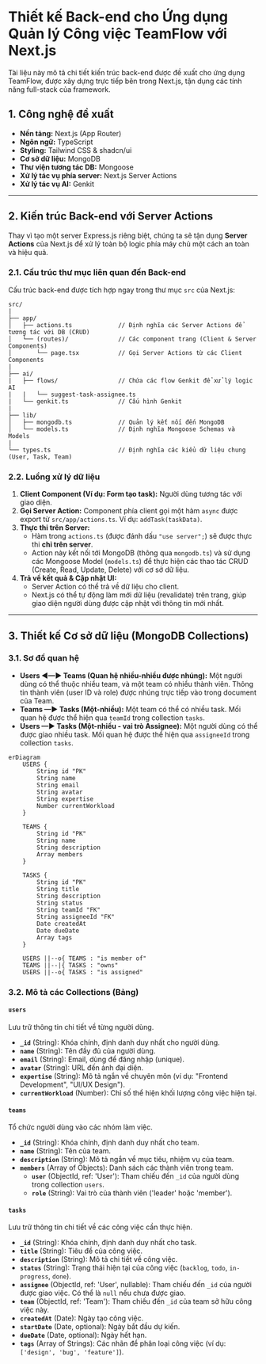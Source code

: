 # Thiết kế Back-end cho Ứng dụng Quản lý Công việc TeamFlow với Next.js

Tài liệu này mô tả chi tiết kiến trúc back-end được đề xuất cho ứng dụng TeamFlow, được xây dựng trực tiếp bên trong Next.js, tận dụng các tính năng full-stack của framework.

## 1. Công nghệ đề xuất
- **Nền tảng:** Next.js (App Router)
- **Ngôn ngữ:** TypeScript
- **Styling:** Tailwind CSS & shadcn/ui
- **Cơ sở dữ liệu:** MongoDB
- **Thư viện tương tác DB:** Mongoose
- **Xử lý tác vụ phía server:** Next.js Server Actions
- **Xử lý tác vụ AI:** Genkit

---

## 2. Kiến trúc Back-end với Server Actions

Thay vì tạo một server Express.js riêng biệt, chúng ta sẽ tận dụng **Server Actions** của Next.js để xử lý toàn bộ logic phía máy chủ một cách an toàn và hiệu quả.

### 2.1. Cấu trúc thư mục liên quan đến Back-end

Cấu trúc back-end được tích hợp ngay trong thư mục `src` của Next.js:

```
src/
|
├── app/
│   ├── actions.ts             // Định nghĩa các Server Actions để tương tác với DB (CRUD)
│   └── (routes)/              // Các component trang (Client & Server Components)
│       └── page.tsx           // Gọi Server Actions từ các Client Components
|
├── ai/
|   ├── flows/                 // Chứa các flow Genkit để xử lý logic AI
|   |   └── suggest-task-assignee.ts
|   └── genkit.ts              // Cấu hình Genkit
|
├── lib/
│   ├── mongodb.ts             // Quản lý kết nối đến MongoDB
│   └── models.ts              // Định nghĩa Mongoose Schemas và Models
|
└── types.ts                   // Định nghĩa các kiểu dữ liệu chung (User, Task, Team)
```

### 2.2. Luồng xử lý dữ liệu

1.  **Client Component (Ví dụ: Form tạo task):** Người dùng tương tác với giao diện.
2.  **Gọi Server Action:** Component phía client gọi một hàm `async` được export từ `src/app/actions.ts`. Ví dụ: `addTask(taskData)`.
3.  **Thực thi trên Server:**
    *   Hàm trong `actions.ts` (được đánh dấu `"use server";`) sẽ được thực thi **chỉ trên server**.
    *   Action này kết nối tới MongoDB (thông qua `mongodb.ts`) và sử dụng các Mongoose Model (`models.ts`) để thực hiện các thao tác CRUD (Create, Read, Update, Delete) với cơ sở dữ liệu.
4.  **Trả về kết quả & Cập nhật UI:**
    *   Server Action có thể trả về dữ liệu cho client.
    *   Next.js có thể tự động làm mới dữ liệu (revalidate) trên trang, giúp giao diện người dùng được cập nhật với thông tin mới nhất.

---

## 3. Thiết kế Cơ sở dữ liệu (MongoDB Collections)

### 3.1. Sơ đồ quan hệ

- **Users ◄—► Teams (Quan hệ nhiều-nhiều được nhúng):** Một người dùng có thể thuộc nhiều team, và một team có nhiều thành viên. Thông tin thành viên (user ID và role) được nhúng trực tiếp vào trong document của Team.
- **Teams —► Tasks (Một-nhiều):** Một team có thể có nhiều task. Mối quan hệ được thể hiện qua `teamId` trong collection `tasks`.
- **Users —► Tasks (Một-nhiều - vai trò Assignee):** Một người dùng có thể được giao nhiều task. Mối quan hệ được thể hiện qua `assigneeId` trong collection `tasks`.

```mermaid
erDiagram
    USERS {
        String id "PK"
        String name
        String email
        String avatar
        String expertise
        Number currentWorkload
    }

    TEAMS {
        String id "PK"
        String name
        String description
        Array members
    }

    TASKS {
        String id "PK"
        String title
        String description
        String status
        String teamId "FK"
        String assigneeId "FK"
        Date createdAt
        Date dueDate
        Array tags
    }

    USERS ||--o{ TEAMS : "is member of"
    TEAMS ||--|{ TASKS : "owns"
    USERS ||--o{ TASKS : "is assigned"

```

### 3.2. Mô tả các Collections (Bảng)

#### `users`
Lưu trữ thông tin chi tiết về từng người dùng.
- **`_id`** (String): Khóa chính, định danh duy nhất cho người dùng.
- **`name`** (String): Tên đầy đủ của người dùng.
- **`email`** (String): Email, dùng để đăng nhập (unique).
- **`avatar`** (String): URL đến ảnh đại diện.
- **`expertise`** (String): Mô tả ngắn về chuyên môn (ví dụ: "Frontend Development", "UI/UX Design").
- **`currentWorkload`** (Number): Chỉ số thể hiện khối lượng công việc hiện tại.

#### `teams`
Tổ chức người dùng vào các nhóm làm việc.
- **`_id`** (String): Khóa chính, định danh duy nhất cho team.
- **`name`** (String): Tên của team.
- **`description`** (String): Mô tả ngắn về mục tiêu, nhiệm vụ của team.
- **`members`** (Array of Objects): Danh sách các thành viên trong team.
  - **`user`** (ObjectId, ref: 'User'): Tham chiếu đến `_id` của người dùng trong collection `users`.
  - **`role`** (String): Vai trò của thành viên ('leader' hoặc 'member').

#### `tasks`
Lưu trữ thông tin chi tiết về các công việc cần thực hiện.
- **`_id`** (String): Khóa chính, định danh duy nhất cho task.
- **`title`** (String): Tiêu đề của công việc.
- **`description`** (String): Mô tả chi tiết về công việc.
- **`status`** (String): Trạng thái hiện tại của công việc (`backlog`, `todo`, `in-progress`, `done`).
- **`assignee`** (ObjectId, ref: 'User', nullable): Tham chiếu đến `_id` của người được giao việc. Có thể là `null` nếu chưa được giao.
- **`team`** (ObjectId, ref: 'Team'): Tham chiếu đến `_id` của team sở hữu công việc này.
- **`createdAt`** (Date): Ngày tạo công việc.
- **`startDate`** (Date, optional): Ngày bắt đầu dự kiến.
- **`dueDate`** (Date, optional): Ngày hết hạn.
- **`tags`** (Array of Strings): Các nhãn để phân loại công việc (ví dụ: `['design', 'bug', 'feature']`).
